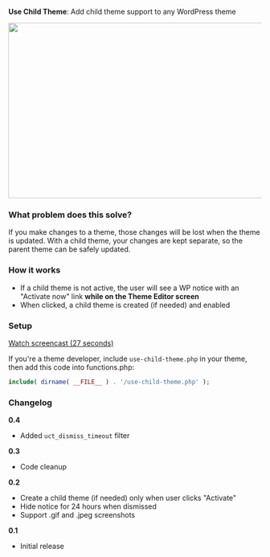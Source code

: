 **Use Child Theme**: Add child theme support to any WordPress theme

<img src="http://i.imgur.com/XqYZcTA.png" width="680" height="349" />

### What problem does this solve?
If you make changes to a theme, those changes will be lost when the theme is updated.
With a child theme, your changes are kept separate, so the parent theme can be safely updated.

### How it works

* If a child theme is not active, the user will see a WP notice with an "Activate now" link **while on the Theme Editor screen**
* When clicked, a child theme is created (if needed) and enabled

### Setup

<a href="https://vimeo.com/160399404" target="_blank">Watch screencast (27 seconds)</a>

If you're a theme developer, include `use-child-theme.php` in your theme, then add this code into functions.php:

```php
include( dirname( __FILE__ ) . '/use-child-theme.php' );
```

### Changelog

**0.4**
* Added `uct_dismiss_timeout` filter

**0.3**
* Code cleanup

**0.2**
* Create a child theme (if needed) only when user clicks "Activate"
* Hide notice for 24 hours when dismissed
* Support .gif and .jpeg screenshots

**0.1**
* Initial release
